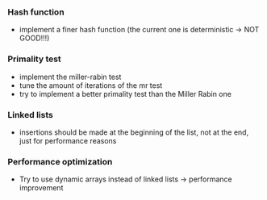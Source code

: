 ### Hash function
- implement a finer hash function (the current one is deterministic -> NOT GOOD!!!)
### Primality test
- implement the miller-rabin test
- tune the amount of iterations of the mr test
- try to implement a better primality test than the Miller Rabin one 
### Linked lists
- insertions should be made at the beginning of the list, not at the end, just for performance reasons
### Performance optimization
- Try to use dynamic arrays instead of linked lists -> performance improvement


